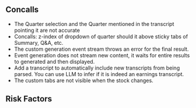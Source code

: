 ## Concalls

- The Quarter selection and the Quarter mentioned in the transcript pointing it are not accurate
- Concalls: z-index of dropdown of quarter should it above sticky tabs of Summary, Q&A, etc.
- The custom generation event stream throws an error for the final result.
- Event generation does not stream new content, it waits for entire results to generated and then displayed.
- Add a transcript to automatically include new transcripts from being parsed. You can use LLM to infer if it is indeed an earnings transcript.
- The custom tabs are not visible when the stock changes.

## Risk Factors
